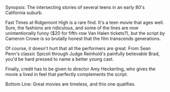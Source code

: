 Synopsis: The intersecting stories of several teens in an early 80's California suburb.

Fast Times at Ridgemont High is a rare find. It's a teen movie that ages well. Sure, the fashions are ridiculous, and some of the lines are now unintentionally funny ($20 for fifth-row Van Halen tickets?), but the script by Cameron Crowe is so brutally honest that the film transcends generations.

Of course, it doesn't hurt that all the performers are great. From Sean Penn's classic Spicoli through Judge Reinhold's painfully believable Brad, you'd be hard pressed to name a better young cast.

Finally, credit has to be given to director Amy Heckerling, who gives the movie a lived in feel that perfectly complements the script.

Bottom Line: Great movies are timeless, and this one qualifies.